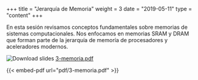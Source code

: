 +++
title = "Jerarquía de Memoria"
weight = 3
date = "2019-05-11"
type = "content"
+++

En esta sesión revisamos conceptos fundamentales sobre memorias de sistemas computacionales.
Nos enfocamos en memorias SRAM y DRAM que forman parte de la jerarquía de memoría de procesadores
y aceleradores modernos.

![Download slides](../../images/pdf_web.png) [3-memoria.pdf](../../pdf/3-memoria.pdf)

{{< embed-pdf url="pdf/3-memoria.pdf" >}}